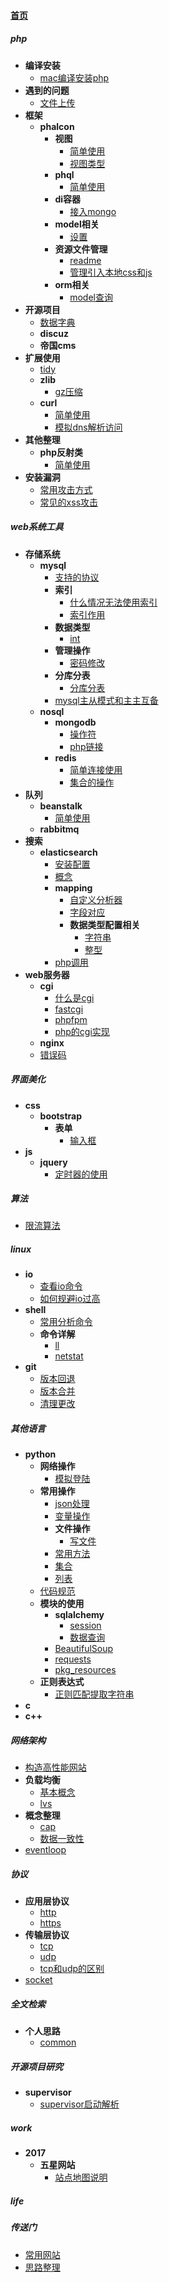 
#### [首页](?file=首页 "返回首页")

##### php
- **编译安装**
    - [mac编译安装php](?file=01-php/01-编译安装/01-mac编译安装php "mac编译安装php")
- **遇到的问题**
    - [文件上传](?file=01-php/02-遇到的问题/01-文件上传 "文件上传")
- **框架**
    - **phalcon**
        - **视图**
            - [简单使用](?file=01-php/03-框架/01-phalcon/01-视图/01-简单使用 "简单使用")
            - [视图类型](?file=01-php/03-框架/01-phalcon/01-视图/02-视图类型 "视图类型")
        - **phql**
            - [简单使用](?file=01-php/03-框架/01-phalcon/02-phql/01-简单使用 "简单使用")
        - **di容器**
            - [接入mongo](?file=01-php/03-框架/01-phalcon/03-di容器/01-接入mongo "接入mongo")
        - **model相关**
            - [设置](?file=01-php/03-框架/01-phalcon/04-model相关/01-设置 "设置")
        - **资源文件管理**
            - [readme](?file=01-php/03-框架/01-phalcon/05-资源文件管理/01-readme "readme")
            - [管理引入本地css和js](?file=01-php/03-框架/01-phalcon/05-资源文件管理/02-管理引入本地css和js "管理引入本地css和js")
        - **orm相关**
            - [model查询](?file=01-php/03-框架/01-phalcon/06-orm相关/01-model查询 "model查询")
- **开源项目**
    - [数据字典](?file=01-php/04-开源项目/01-数据字典 "数据字典")
    - **discuz**
    - **帝国cms**
- **扩展使用**
    - [tidy](?file=01-php/05-扩展使用/01-tidy "tidy")
    - **zlib**
        - [gz压缩](?file=01-php/05-扩展使用/02-zlib/01-gz压缩 "gz压缩")
    - **curl**
        - [简单使用](?file=01-php/05-扩展使用/03-curl/01-简单使用 "简单使用")
        - [模拟dns解析访问](?file=01-php/05-扩展使用/03-curl/02-模拟dns解析访问 "模拟dns解析访问")
- **其他整理**
    - **php反射类**
        - [简单使用](?file=01-php/06-其他整理/01-php反射类/01-简单使用 "简单使用")
- **安装漏洞**
    - [常用攻击方式](?file=01-php/07-安装漏洞/01-常用攻击方式 "常用攻击方式")
    - [常见的xss攻击](?file=01-php/07-安装漏洞/02-常见的xss攻击 "常见的xss攻击")

##### web系统工具
- **存储系统**
    - **mysql**
        - [支持的协议](?file=03-web系统工具/02-存储系统/02-mysql/01-支持的协议 "支持的协议")
        - **索引**
            - [什么情况无法使用索引](?file=03-web系统工具/02-存储系统/02-mysql/02-索引/01-什么情况无法使用索引 "什么情况无法使用索引")
            - [索引作用](?file=03-web系统工具/02-存储系统/02-mysql/02-索引/02-索引作用 "索引作用")
        - **数据类型**
            - [int](?file=03-web系统工具/02-存储系统/02-mysql/03-数据类型/01-int "int")
        - **管理操作**
            - [密码修改](?file=03-web系统工具/02-存储系统/02-mysql/04-管理操作/01-密码修改 "密码修改")
        - **分库分表**
            - [分库分表](?file=03-web系统工具/02-存储系统/02-mysql/05-分库分表/01-分库分表 "分库分表")
        - [mysql主从模式和主主互备](?file=03-web系统工具/02-存储系统/02-mysql/06-mysql主从模式和主主互备 "mysql主从模式和主主互备")
    - **nosql**
        - **mongodb**
            - [操作符](?file=03-web系统工具/02-存储系统/03-nosql/01-mongodb/01-操作符 "操作符")
            - [php链接](?file=03-web系统工具/02-存储系统/03-nosql/01-mongodb/02-php链接 "php链接")
        - **redis**
            - [简单连接使用](?file=03-web系统工具/02-存储系统/03-nosql/02-redis/01-简单连接使用 "简单连接使用")
            - [集合的操作](?file=03-web系统工具/02-存储系统/03-nosql/02-redis/02-集合的操作 "集合的操作")
- **队列**
    - **beanstalk**
        - [简单使用](?file=03-web系统工具/03-队列/01-beanstalk/01-简单使用 "简单使用")
    - **rabbitmq**
- **搜索**
    - **elasticsearch**
        - [安装配置](?file=03-web系统工具/08-搜索/01-elasticsearch/01-安装配置 "安装配置")
        - [概念](?file=03-web系统工具/08-搜索/01-elasticsearch/02-概念 "概念")
        - **mapping**
            - [自定义分析器](?file=03-web系统工具/08-搜索/01-elasticsearch/03-mapping/01-自定义分析器 "自定义分析器")
            - [字段对应](?file=03-web系统工具/08-搜索/01-elasticsearch/03-mapping/02-字段对应 "字段对应")
            - **数据类型配置相关**
                - [字符串](?file=03-web系统工具/08-搜索/01-elasticsearch/03-mapping/03-数据类型配置相关/01-字符串 "字符串")
                - [整型](?file=03-web系统工具/08-搜索/01-elasticsearch/03-mapping/03-数据类型配置相关/02-整型 "整型")
        - [php调用](?file=03-web系统工具/08-搜索/01-elasticsearch/04-php调用 "php调用")
- **web服务器**
    - **cgi**
        - [什么是cgi](?file=03-web系统工具/16-web服务器/01-cgi/01-什么是cgi "什么是cgi")
        - [fastcgi](?file=03-web系统工具/16-web服务器/01-cgi/02-fastcgi "fastcgi")
        - [phpfpm](?file=03-web系统工具/16-web服务器/01-cgi/03-phpfpm "phpfpm")
        - [php的cgi实现](?file=03-web系统工具/16-web服务器/01-cgi/04-php的cgi实现 "php的cgi实现")
    - **nginx**
    - [错误码](?file=03-web系统工具/16-web服务器/03-错误码 "错误码")

##### 界面美化
- **css**
    - **bootstrap**
        - **表单**
            - [输入框](?file=05-界面美化/04-css/01-bootstrap/01-表单/01-输入框 "输入框")
- **js**
    - **jquery**
        - [定时器的使用](?file=05-界面美化/05-js/01-jquery/01-定时器的使用 "定时器的使用")

##### 算法
- [限流算法](?file=06-算法/01-限流算法 "限流算法")

##### linux
- **io**
    - [查看io命令](?file=07-linux/01-io/01-查看io命令 "查看io命令")
    - [如何规避io过高](?file=07-linux/01-io/02-如何规避io过高 "如何规避io过高")
- **shell**
    - [常用分析命令](?file=07-linux/02-shell/01-常用分析命令 "常用分析命令")
    - **命令详解**
        - [ll](?file=07-linux/02-shell/02-命令详解/01-ll "ll")
        - [netstat](?file=07-linux/02-shell/02-命令详解/02-netstat "netstat")
- **git**
    - [版本回退](?file=07-linux/03-git/01-版本回退 "版本回退")
    - [版本合并](?file=07-linux/03-git/02-版本合并 "版本合并")
    - [清理更改](?file=07-linux/03-git/03-清理更改 "清理更改")

##### 其他语言
- **python**
    - **网络操作**
        - [模拟登陆](?file=10-其他语言/01-python/01-网络操作/01-模拟登陆 "模拟登陆")
    - **常用操作**
        - [json处理](?file=10-其他语言/01-python/02-常用操作/01-json处理 "json处理")
        - [变量操作](?file=10-其他语言/01-python/02-常用操作/02-变量操作 "变量操作")
        - **文件操作**
            - [写文件](?file=10-其他语言/01-python/02-常用操作/03-文件操作/01-写文件 "写文件")
        - [常用方法](?file=10-其他语言/01-python/02-常用操作/04-常用方法 "常用方法")
        - [集合](?file=10-其他语言/01-python/02-常用操作/05-集合 "集合")
        - [列表](?file=10-其他语言/01-python/02-常用操作/06-列表 "列表")
    - [代码规范](?file=10-其他语言/01-python/03-代码规范 "代码规范")
    - **模块的使用**
        - **sqlalchemy**
            - [session](?file=10-其他语言/01-python/04-模块的使用/01-sqlalchemy/01-session "session")
            - [数据查询](?file=10-其他语言/01-python/04-模块的使用/01-sqlalchemy/02-数据查询 "数据查询")
        - [BeautifulSoup](?file=10-其他语言/01-python/04-模块的使用/02-BeautifulSoup "BeautifulSoup")
        - [requests](?file=10-其他语言/01-python/04-模块的使用/03-requests "requests")
        - [pkg_resources](?file=10-其他语言/01-python/04-模块的使用/04-pkg_resources "pkg_resources")
    - **正则表达式**
        - [正则匹配提取字符串](?file=10-其他语言/01-python/05-正则表达式/01-正则匹配提取字符串 "正则匹配提取字符串")
- **c**
- **c++**

##### 网络架构
- [构造高性能网站](?file=13-网络架构/01-构造高性能网站 "构造高性能网站")
- **负载均衡**
    - [基本概念](?file=13-网络架构/02-负载均衡/01-基本概念 "基本概念")
    - [lvs](?file=13-网络架构/02-负载均衡/02-lvs "lvs")
- **概念整理**
    - [cap](?file=13-网络架构/03-概念整理/01-cap "cap")
    - [数据一致性](?file=13-网络架构/03-概念整理/02-数据一致性 "数据一致性")
- [eventloop](?file=13-网络架构/04-eventloop "eventloop")

##### 协议
- **应用层协议**
    - [http](?file=14-协议/01-应用层协议/01-http "http")
    - [https](?file=14-协议/01-应用层协议/02-https "https")
- **传输层协议**
    - [tcp](?file=14-协议/02-传输层协议/01-tcp "tcp")
    - [udp](?file=14-协议/02-传输层协议/02-udp "udp")
    - [tcp和udp的区别](?file=14-协议/02-传输层协议/03-tcp和udp的区别 "tcp和udp的区别")
- [socket](?file=14-协议/03-socket "socket")

##### 全文检索
- **个人思路**
    - [common](?file=15-全文检索/01-个人思路/01-common "common")

##### 开源项目研究
- **supervisor**
    - [supervisor启动解析](?file=16-开源项目研究/01-supervisor/01-supervisor启动解析 "supervisor启动解析")

##### work
- **2017**
    - **五星网站**
        - [站点地图说明](?file=17-work/01-2017/01-五星网站/01-站点地图说明 "站点地图说明")

##### life

##### 传送门
- [常用网站](?file=19-传送门/01-常用网站 "常用网站")
- [思路整理](?file=19-传送门/02-思路整理 "思路整理")
